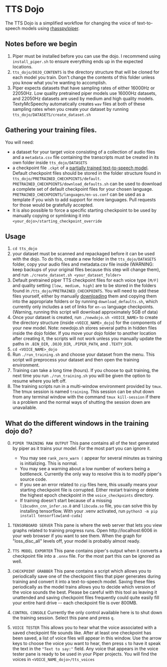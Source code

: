 # TTS Dojo

The TTS Dojo is a simplified workflow for changing the voice of text-to-speech models using [rhasspy/piper](https://github.com/rhasspy/piper).

## Notes before we begin
1. Piper must be installed before you can use the dojo. I recommend using `install_piper.sh` to ensure everything ends up in the expected locations.
2. `tts_dojo/DOJO_CONTENTS` is the directory structure that will be cloned for each model you train.  Don't change the contents of this folder unless you know what you're wanting to accomplish.
3. Piper expects datasets that have sampling rates of either 16000Hz or 22050Hz.   Low quality pretrained piper models use 16000Hz datasets, and 22050Hz datasets are used by medium and high quality models.  TextyMcSpeechy automatically creates `wav` files at both of these sampling rates when you create your dataset by running `tts_dojo/DATASETS/create_dataset.sh`


## Gathering your training files.
You will need: 
- a dataset for your target voice consisting of a collection of audio files and a `metadata.csv` file containing the transcripts must be created in its own folder inside `tts_dojo/DATASETS`
- a checkpoint file `.ckpt` of a [partially trained text-to-speech model](https://huggingface.co/datasets/rhasspy/piper-checkpoints/tree/main).   Default checkpoint files should be stored in the folder structure found in `tts_dojo/PRETRAINED_CHECKPOINTS/default`.   `PRETRAINED_CHECKPOINTS/download_defaults.sh` can be used to download a complete set of default checkpoint files for your chosen language.   `PRETRAINED_CHECKPOINTS/languages/en-us.conf` can be used as a template if you wish to add support for more languages.  Pull requests for those would be gratefully accepted.
- It is also possible to force a specific starting checkpoint to be used by manually copying or symlinking it into `<your_dojo>/starting_checkpoint_override`


## Usage
1. `cd tts_dojo`
2. your dataset must be scanned and repackaged before it can be used with the dojo.  To do this, create a new folder in the `tts_dojo/DATASETS` folder, copy your audio files and metadata.csv file inside (WARNING: keep backups of your original files because this step will change them), and run `./create_dataset.sh <your_dataset_folder>`
3. Default pretrained piper TTS checkpoint files for each voice type `[M/F]` and quality setting `[low, medium, high]` are to be stored in the folders found in `/tts_dojo/PRETRAINED_CHECKPOINTS`.   You will need to add these files yourself, either by manually [downloading](https://huggingface.co/datasets/rhasspy/piper-checkpoints/tree/main) them and copying them into the appropriate folders or by running `download_defaults.sh`, which currently only includes a set of links for `en-us` language checkpoints.  (Warning, running this script will download approximately 5GB of data)
4. Once your dataset is created, run `./newdojo.sh <VOICE_NAME>` to create the directory structure (inside `<VOICE_NAME>_dojo`)  for the components of your new model.  Note: newdojo.sh stores several paths in hidden files inside the dojo folder.  If you move your dojo folder to another location after creating it, the scripts will not work unless you manually update the paths in `.BIN_DIR`, `.DOJO_DIR`, `.PIPER_PATH`, and `.TEXTY_DIR`.
5. `cd <VOICE_NAME>_dojo` 
6. Run `./run_training.sh` and choose your dataset from the menu.  This script will preprocess your dataset and then open the training environment.
7. Training can take a long time (hours).  If you choose to quit training, the next time you run `./run_training.sh` you will be given the option to resume where you left off.
8. The training scripts run in a multi-window environment provided by `tmux`.  The tmux session is named `training`.   This session can be shut down from any terminal window with the command `tmux kill-session` if there is a problem and the normal ways of shutting the session down are unavailable.


## What do the different windows in the training dojo do?
0. `PIPER TRAINING RAW OUTPUT`  This pane contains all of the text generated by piper as it trains your model.  For the most part you can ignore it.
   - You may see `rank_zero_warn (` appear for several minutes as training is initializing.  This is normal.
   - You may see a warning about a low number of workers being a bottleneck.  Currently the only way to resolve this is to modify piper's source code.
   - If you see an error related to `zip` files here, this usually means your starting checkpoint file is corrupted.   Either restart training or delete the highest epoch checkpoint in the `voice_checkpoints` directory.
   - If training doesn't start because of a missing `libcudnn_cnn_infer.so.8` and `libcuda.so` file, you can solve this by installing tensorflow.  With your .venv activated, run `python3 -m pip install tensorflow[and-cuda]` 

1. `TENSORBOARD SERVER`  This pane is where the web server that lets you view graphs related to training progress runs.  Open http://localhost:6006 in your web browser if you want to see them.  When the graph for "loss_disc_all" levels off, your model is probably almost ready.
2. `TTS MODEL EXPORTER` This pane contains piper's output when it converts a checkpoint file into a `.onnx` file.  For the most part this can be ignored as well.
3. `CHECKPOINT GRABBER` This pane contains a script which allows you to periodically save one of the checkpoint files that piper generates during training and convert it into a text-to-speech model.   Saving these files periodically as the model trains allows you to decide which version of the voice sounds the best.   Please be careful with this tool as leaving it unattended and saving checkpoint files frequently could quite easily fill your entire hard drive -- each checkpoint file is over 800MB.
4. `CONTROL CONSOLE`  Currently the only control available here is to shut down the training session.   Select this pane and press `q`.
5. `VOICE TESTER` This allows you to hear what the voice associated with a saved checkpoint file sounds like.  After at least one checkpoint has been saved, a list of voice files will appear in this window.   Use the arrow keys to choose the voice you want to hear, then press `s` to have it speak the text in the `"Text to say:"` field.  Any voice that appears in the voice tester pane is ready to be used in your Piper projects.  You will find the voices in `<VOICE_NAME_dojo>/tts_voices` 





